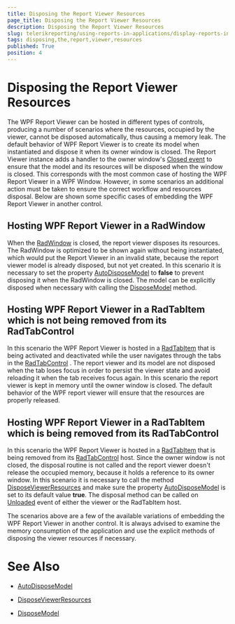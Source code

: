 ```yaml
---
title: Disposing the Report Viewer Resources
page_title: Disposing the Report Viewer Resources 
description: Disposing the Report Viewer Resources
slug: telerikreporting/using-reports-in-applications/display-reports-in-applications/wpf-application/disposing-the-report-viewer-resources
tags: disposing,the,report,viewer,resources
published: True
position: 4
---
```


# Disposing the Report Viewer Resources



The WPF Report Viewer can be hosted in different types of controls, producing a number of scenarios where the resources, occupied by the viewer,          cannot be disposed automatically, thus causing a memory leak.         The default behavior of WPF Report Viewer is to create its model when instantiated and dispose it when its owner window is closed.         The Report Viewer instance adds a handler to the owner window's          [Closed event](https://docs.microsoft.com/en-us/dotnet/api/system.windows.window.closed?view=netframework-4.0)          to ensure that the model and its resources will be disposed when the window is closed.         This corresponds with the most common case of hosting the WPF Report Viewer in a WPF Window.         However, in some scenarios an additional action must be taken to ensure the correct workflow and resources disposal.         Below are shown some specific cases of embedding the WPF Report Viewer in another control.       

## Hosting WPF Report Viewer in a RadWindow

When the            [RadWindow](https://docs.telerik.com/devtools/wpf/controls/radwindow/overview)            is closed, the report viewer disposes its resources. The RadWindow is optimized to be shown again without being instantiated,           which would put the Report Viewer in an invalid state, because the report viewer model is already disposed, but not yet created.           In this scenario it is necessary to set the property  [AutoDisposeModel](/reporting/api/Telerik.ReportViewer.Wpf.ReportViewer#Telerik_ReportViewer_Wpf_ReportViewer_AutoDisposeModel)  to __false__ to prevent disposing it when the RadWindow is closed.           The model can be explicitly disposed when necessary with calling the  [DisposeModel](/reporting/api/Telerik.ReportViewer.Wpf.ReportViewer#Telerik_ReportViewer_Wpf_ReportViewer_DisposeModel)  method.         

## Hosting WPF Report Viewer in a RadTabItem which is not being removed from its RadTabControl

In this scenario the WPF Report Viewer is hosted in a            [RadTabItem](https://docs.telerik.com/devtools/wpf/api/telerik.windows.controls.radtabitem)            that is being activated and deactivated while the user navigates through the tabs in the            [RadTabControl](https://docs.telerik.com/devtools/wpf/controls/radtabcontrol/overview2)         . The report viewer and its model are not disposed when the tab loses focus in order to persist the viewer state and avoid reloading it when the tab receives focus again.           In this scenario the report viewer is kept in memory until the owner window is closed. The default behavior of the WPF report viewer will ensure that the resources are properly released.         

## Hosting WPF Report Viewer in a RadTabItem which is being removed from its RadTabControl

In this scenario the WPF Report Viewer is hosted in a            [RadTabItem](https://docs.telerik.com/devtools/wpf/api/telerik.windows.controls.radtabitem)            that is being removed from its            [RadTabControl](https://docs.telerik.com/devtools/wpf/controls/radtabcontrol/overview2)            host.           Since the owner window is not closed, the disposal routine is not called and the report viewer doesn't release the occupied memory, because it holds a reference to its owner window.           In this scenario it is necessary to call the method  [DisposeViewerResources](/reporting/api/Telerik.ReportViewer.Wpf.ReportViewer#Telerik_ReportViewer_Wpf_ReportViewer_DisposeViewerResources)  and make sure           the property  [AutoDisposeModel](/reporting/api/Telerik.ReportViewer.Wpf.ReportViewer#Telerik_ReportViewer_Wpf_ReportViewer_AutoDisposeModel)  is set to its default value __true__.           The disposal method can be called on            [Unloaded](https://docs.microsoft.com/en-us/dotnet/api/system.windows.frameworkelement.unloaded)             event of either the viewer or the RadTabItem host.         


The scenarios above are a few of the available variations of embedding the WPF Report Viewer in another control.            It is always advised to examine the memory consumption of the application and use the explicit methods of disposing the viewer resources if necessary.         


# See Also
 

* [AutoDisposeModel](/reporting/api/Telerik.ReportViewer.Wpf.ReportViewer#Telerik_ReportViewer_Wpf_ReportViewer_AutoDisposeModel)  

* [DisposeViewerResources](/reporting/api/Telerik.ReportViewer.Wpf.ReportViewer#Telerik_ReportViewer_Wpf_ReportViewer_DisposeViewerResources)  

* [DisposeModel](/reporting/api/Telerik.ReportViewer.Wpf.ReportViewer#Telerik_ReportViewer_Wpf_ReportViewer_DisposeModel)

